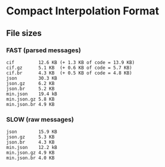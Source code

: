 # Compact Interpolation Format

## File sizes

### FAST (parsed messages)

```
cif         12.6 KB (+ 1.3 KB of code = 13.9 KB)
cif.gz      5.1 KB  (+ 0.6 KB of code = 5.7 KB)
cif.br      4.3 KB  (+ 0.5 KB of code = 4.8 KB)
json        30.3 KB
json.gz     6.2 KB
json.br     5.2 KB
min.json    19.4 kB
min.json.gz 5.8 KB
min.json.br 4.9 KB
```

### SLOW (raw messages)

```
json        15.9 KB
json.gz     5.3 KB
json.br     4.3 KB
min.json    12.2 kB
min.json.gz 4.9 KB
min.json.br 4.0 KB
```